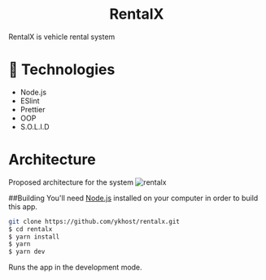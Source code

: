 <h1 align="center">
  RentalX
</h1>

RentalX is vehicle rental system

# 🚀 Technologies

- Node.js
- ESlint
- Prettier
- OOP
- S.O.L.I.D

# Architecture

Proposed architecture for the system
![rentalx](https://xesque.rocketseat.dev/1571029149847-attachment.png)

##Building
You'll need [Node.js](https://nodejs.org) installed on your computer in order to build this app.

```bash
git clone https://github.com/ykhost/rentalx.git
$ cd rentalx
$ yarn install
$ yarn
$ yarn dev
```

Runs the app in the development mode.<br/>
